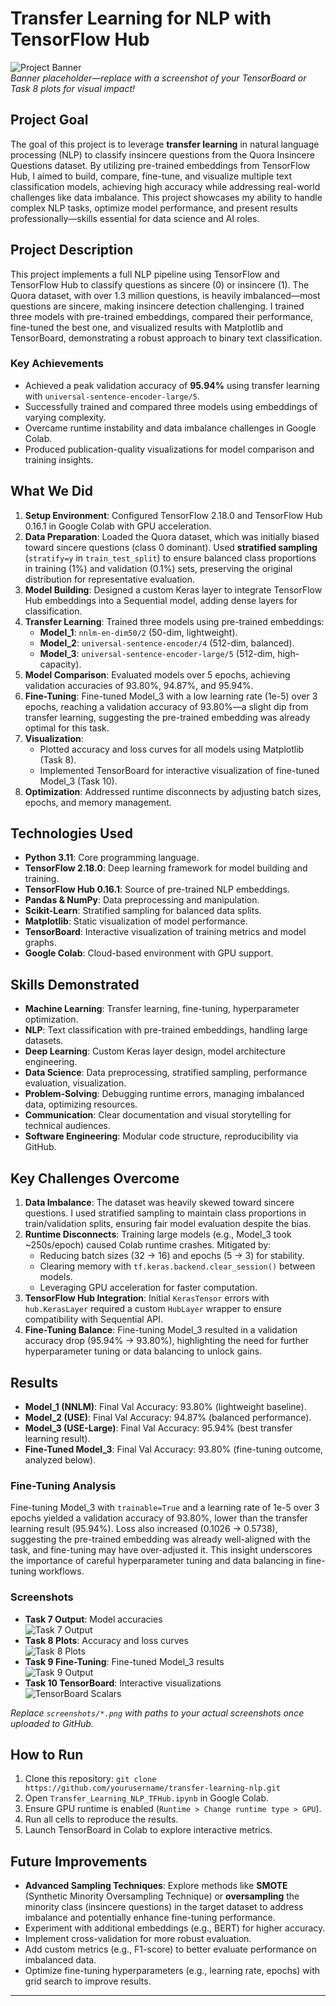 # Transfer Learning for NLP with TensorFlow Hub

![Project Banner](https://via.placeholder.com/800x200.png?text=Transfer+Learning+for+NLP)  
*Banner placeholder—replace with a screenshot of your TensorBoard or Task 8 plots for visual impact!*

## Project Goal
The goal of this project is to leverage **transfer learning** in natural language processing (NLP) to classify insincere questions from the Quora Insincere Questions dataset. By utilizing pre-trained embeddings from TensorFlow Hub, I aimed to build, compare, fine-tune, and visualize multiple text classification models, achieving high accuracy while addressing real-world challenges like data imbalance. This project showcases my ability to handle complex NLP tasks, optimize model performance, and present results professionally—skills essential for data science and AI roles.

## Project Description
This project implements a full NLP pipeline using TensorFlow and TensorFlow Hub to classify questions as sincere (0) or insincere (1). The Quora dataset, with over 1.3 million questions, is heavily imbalanced—most questions are sincere, making insincere detection challenging. I trained three models with pre-trained embeddings, compared their performance, fine-tuned the best one, and visualized results with Matplotlib and TensorBoard, demonstrating a robust approach to binary text classification.

### Key Achievements
- Achieved a peak validation accuracy of **95.94%** using transfer learning with `universal-sentence-encoder-large/5`.
- Successfully trained and compared three models using embeddings of varying complexity.
- Overcame runtime instability and data imbalance challenges in Google Colab.
- Produced publication-quality visualizations for model comparison and training insights.

## What We Did
1. **Setup Environment**: Configured TensorFlow 2.18.0 and TensorFlow Hub 0.16.1 in Google Colab with GPU acceleration.
2. **Data Preparation**: Loaded the Quora dataset, which was initially biased toward sincere questions (class 0 dominant). Used **stratified sampling** (`stratify=y` in `train_test_split`) to ensure balanced class proportions in training (1%) and validation (0.1%) sets, preserving the original distribution for representative evaluation.
3. **Model Building**: Designed a custom Keras layer to integrate TensorFlow Hub embeddings into a Sequential model, adding dense layers for classification.
4. **Transfer Learning**: Trained three models using pre-trained embeddings:
   - **Model_1**: `nnlm-en-dim50/2` (50-dim, lightweight).
   - **Model_2**: `universal-sentence-encoder/4` (512-dim, balanced).
   - **Model_3**: `universal-sentence-encoder-large/5` (512-dim, high-capacity).
5. **Model Comparison**: Evaluated models over 5 epochs, achieving validation accuracies of 93.80%, 94.87%, and 95.94%.
6. **Fine-Tuning**: Fine-tuned Model_3 with a low learning rate (1e-5) over 3 epochs, reaching a validation accuracy of 93.80%—a slight dip from transfer learning, suggesting the pre-trained embedding was already optimal for this task.
7. **Visualization**: 
   - Plotted accuracy and loss curves for all models using Matplotlib (Task 8).
   - Implemented TensorBoard for interactive visualization of fine-tuned Model_3 (Task 10).
8. **Optimization**: Addressed runtime disconnects by adjusting batch sizes, epochs, and memory management.

## Technologies Used
- **Python 3.11**: Core programming language.
- **TensorFlow 2.18.0**: Deep learning framework for model building and training.
- **TensorFlow Hub 0.16.1**: Source of pre-trained NLP embeddings.
- **Pandas & NumPy**: Data preprocessing and manipulation.
- **Scikit-Learn**: Stratified sampling for balanced data splits.
- **Matplotlib**: Static visualization of model performance.
- **TensorBoard**: Interactive visualization of training metrics and model graphs.
- **Google Colab**: Cloud-based environment with GPU support.

## Skills Demonstrated
- **Machine Learning**: Transfer learning, fine-tuning, hyperparameter optimization.
- **NLP**: Text classification with pre-trained embeddings, handling large datasets.
- **Deep Learning**: Custom Keras layer design, model architecture engineering.
- **Data Science**: Data preprocessing, stratified sampling, performance evaluation, visualization.
- **Problem-Solving**: Debugging runtime errors, managing imbalanced data, optimizing resources.
- **Communication**: Clear documentation and visual storytelling for technical audiences.
- **Software Engineering**: Modular code structure, reproducibility via GitHub.

## Key Challenges Overcome
1. **Data Imbalance**: The dataset was heavily skewed toward sincere questions. I used stratified sampling to maintain class proportions in train/validation splits, ensuring fair model evaluation despite the bias.
2. **Runtime Disconnects**: Training large models (e.g., Model_3 took ~250s/epoch) caused Colab runtime crashes. Mitigated by:
   - Reducing batch sizes (32 → 16) and epochs (5 → 3) for stability.
   - Clearing memory with `tf.keras.backend.clear_session()` between models.
   - Leveraging GPU acceleration for faster computation.
3. **TensorFlow Hub Integration**: Initial `KerasTensor` errors with `hub.KerasLayer` required a custom `HubLayer` wrapper to ensure compatibility with Sequential API.
4. **Fine-Tuning Balance**: Fine-tuning Model_3 resulted in a validation accuracy drop (95.94% → 93.80%), highlighting the need for further hyperparameter tuning or data balancing to unlock gains.

## Results
- **Model_1 (NNLM)**: Final Val Accuracy: 93.80% (lightweight baseline).
- **Model_2 (USE)**: Final Val Accuracy: 94.87% (balanced performance).
- **Model_3 (USE-Large)**: Final Val Accuracy: 95.94% (best transfer learning result).
- **Fine-Tuned Model_3**: Final Val Accuracy: 93.80% (fine-tuning outcome, analyzed below).

### Fine-Tuning Analysis
Fine-tuning Model_3 with `trainable=True` and a learning rate of 1e-5 over 3 epochs yielded a validation accuracy of 93.80%, lower than the transfer learning result (95.94%). Loss also increased (0.1026 → 0.5738), suggesting the pre-trained embedding was already well-aligned with the task, and fine-tuning may have over-adjusted it. This insight underscores the importance of careful hyperparameter tuning and data balancing in fine-tuning workflows.

### Screenshots
- **Task 7 Output**: Model accuracies  
  ![Task 7 Output](screenshots/task7_output.png)
- **Task 8 Plots**: Accuracy and loss curves  
  ![Task 8 Plots](screenshots/task8_plots.png)
- **Task 9 Fine-Tuning**: Fine-tuned Model_3 results  
  ![Task 9 Output](screenshots/task9_output.png)
- **Task 10 TensorBoard**: Interactive visualizations  
  ![TensorBoard Scalars](screenshots/task10_tensorboard.png)

*Replace `screenshots/*.png` with paths to your actual screenshots once uploaded to GitHub.*

## How to Run
1. Clone this repository: `git clone https://github.com/yourusername/transfer-learning-nlp.git`
2. Open `Transfer_Learning_NLP_TFHub.ipynb` in Google Colab.
3. Ensure GPU runtime is enabled (`Runtime > Change runtime type > GPU`).
4. Run all cells to reproduce the results.
5. Launch TensorBoard in Colab to explore interactive metrics.

## Future Improvements
- **Advanced Sampling Techniques**: Explore methods like **SMOTE** (Synthetic Minority Oversampling Technique) or **oversampling** the minority class (insincere questions) in the target dataset to address imbalance and potentially enhance fine-tuning performance.
- Experiment with additional embeddings (e.g., BERT) for higher accuracy.
- Implement cross-validation for more robust evaluation.
- Add custom metrics (e.g., F1-score) to better evaluate performance on imbalanced data.
- Optimize fine-tuning hyperparameters (e.g., learning rate, epochs) with grid search to improve results.



---

